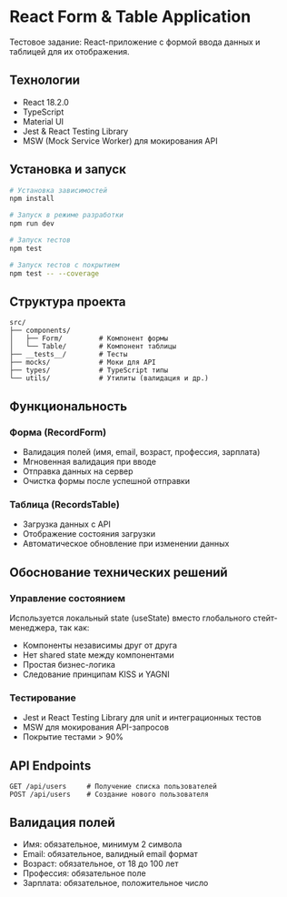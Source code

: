 # React Form & Table Application

Тестовое задание: React-приложение с формой ввода данных и таблицей для их отображения.

## Технологии

- React 18.2.0
- TypeScript
- Material UI
- Jest & React Testing Library
- MSW (Mock Service Worker) для мокирования API

## Установка и запуск

```bash
# Установка зависимостей
npm install

# Запуск в режиме разработки
npm run dev

# Запуск тестов
npm test

# Запуск тестов с покрытием
npm test -- --coverage
```

## Структура проекта

```
src/
├── components/
│   ├── Form/         # Компонент формы
│   └── Table/        # Компонент таблицы
├── __tests__/        # Тесты
├── mocks/            # Моки для API
├── types/            # TypeScript типы
└── utils/            # Утилиты (валидация и др.)
```

## Функциональность

### Форма (RecordForm)
- Валидация полей (имя, email, возраст, профессия, зарплата)
- Мгновенная валидация при вводе
- Отправка данных на сервер
- Очистка формы после успешной отправки

### Таблица (RecordsTable)
- Загрузка данных с API
- Отображение состояния загрузки
- Автоматическое обновление при изменении данных

## Обоснование технических решений

### Управление состоянием
Используется локальный state (useState) вместо глобального стейт-менеджера, так как:
- Компоненты независимы друг от друга
- Нет shared state между компонентами
- Простая бизнес-логика
- Следование принципам KISS и YAGNI

### Тестирование
- Jest и React Testing Library для unit и интеграционных тестов
- MSW для мокирования API-запросов
- Покрытие тестами > 90%

## API Endpoints

```
GET /api/users     # Получение списка пользователей
POST /api/users    # Создание нового пользователя
```

## Валидация полей

- Имя: обязательное, минимум 2 символа
- Email: обязательное, валидный email формат
- Возраст: обязательное, от 18 до 100 лет
- Профессия: обязательное поле
- Зарплата: обязательное, положительное число

